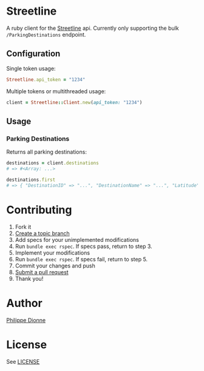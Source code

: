 # Streetline

A ruby client for the [Streetline](http://www.streetline.com/) api. Currently only supporting the bulk `/ParkingDestinations` endpoint.

## Configuration

Single token usage:

```ruby
Streetline.api_token = "1234"
```

Multiple tokens or multithreaded usage:

```ruby
client = Streetline::Client.new(api_token: "1234")
```

## Usage

### Parking Destinations

Returns all parking destinations:

```ruby
destinations = client.destinations
# => #<Array: ...>

destinations.first
# => { "DestinationID" => "...", "DestinationName" => "...", "Latitude" => "...", "Longitude" => "...", "TimeZone" => "...", "PaymentMethodsAccepted" => {}, "RateHighest" => "...", "RateLowest" => "....", "CurrencySymbol" => "..." }
```

# Contributing

1. Fork it
2. [Create a topic branch](http://learn.github.com/p/branching.html)
3. Add specs for your unimplemented modifications
4. Run `bundle exec rspec`. If specs pass, return to step 3.
5. Implement your modifications
6. Run `bundle exec rspec`. If specs fail, return to step 5.
7. Commit your changes and push
8. [Submit a pull request](http://help.github.com/send-pull-requests/)
9. Thank you!

# Author

[Philippe Dionne](http://phildionne.com)

# License

See [LICENSE](https://github.com/phildionne/streetline/blob/master/LICENSE)
